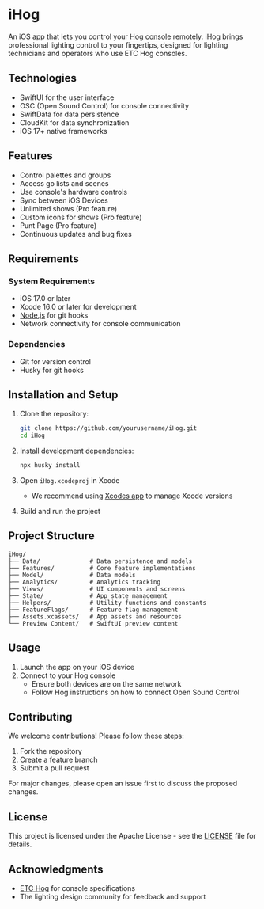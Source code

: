 # iHog

An iOS app that lets you control your [Hog console](https://www.etcconnect.com/Hog/) remotely. iHog brings professional lighting control to your fingertips, designed for lighting technicians and operators who use ETC Hog consoles.

## Technologies

- SwiftUI for the user interface
- OSC (Open Sound Control) for console connectivity
- SwiftData for data persistence
- CloudKit for data synchronization
- iOS 17+ native frameworks

## Features

- Control palettes and groups
- Access go lists and scenes
- Use console's hardware controls
- Sync between iOS Devices
- Unlimited shows (Pro feature)
- Custom icons for shows (Pro feature)
- Punt Page (Pro feature)
- Continuous updates and bug fixes

## Requirements

### System Requirements
- iOS 17.0 or later
- Xcode 16.0 or later for development
- [Node.js](https://nodejs.org) for git hooks
- Network connectivity for console communication

### Dependencies
- Git for version control
- Husky for git hooks

## Installation and Setup

1. Clone the repository:
   ```bash
   git clone https://github.com/yourusername/iHog.git
   cd iHog
   ```

2. Install development dependencies:
   ```bash
   npx husky install
   ```

3. Open `iHog.xcodeproj` in Xcode
   - We recommend using [Xcodes app](https://github.com/XcodesOrg/XcodesApp) to manage Xcode versions

4. Build and run the project

## Project Structure

```
iHog/
├── Data/              # Data persistence and models
├── Features/          # Core feature implementations
├── Model/             # Data models
├── Analytics/         # Analytics tracking
├── Views/             # UI components and screens
├── State/             # App state management
├── Helpers/           # Utility functions and constants
├── FeatureFlags/      # Feature flag management
├── Assets.xcassets/   # App assets and resources
└── Preview Content/   # SwiftUI preview content
```

## Usage

1. Launch the app on your iOS device
2. Connect to your Hog console
   - Ensure both devices are on the same network
   - Follow Hog instructions on how to connect Open Sound Control

## Contributing

We welcome contributions! Please follow these steps:

1. Fork the repository
2. Create a feature branch
3. Submit a pull request

For major changes, please open an issue first to discuss the proposed changes.

## License

This project is licensed under the Apache License - see the [LICENSE](./LICENSE) file for details.

## Acknowledgments

- [ETC Hog](https://www.etcconnect.com/Hog/) for console specifications
- The lighting design community for feedback and support